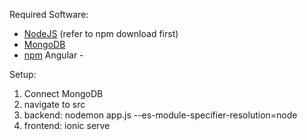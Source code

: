 Required Software:
- [NodeJS](https://nodejs.org/en/download) (refer to npm download first)
- [MongoDB](https://www.mongodb.com/docs/manual/administration/install-community/)
- [npm](https://docs.npmjs.com/downloading-and-installing-node-js-and-npm)
Angular - 

Setup: 
1. Connect MongoDB
2. navigate to src
3. backend: nodemon app.js --es-module-specifier-resolution=node
4. frontend: ionic serve